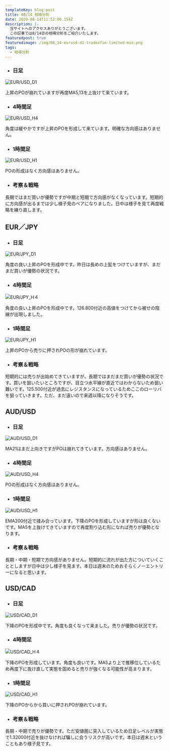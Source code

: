 ```yaml
---
templateKey: blog-post
title: 08/14 相場分析
date: 2020-08-14T11:52:00.154Z
description: |-
  当サイトへのアクセスありがとうございます。
  この記事では8/14日の相場分析をご紹介いたします。
featuredpost: true
featuredimage: /img/08_14-eurusd-d1-tradexfin-limited-min.png
tags:
  - 相場分析
---
```

* ### 日足

![EUR/USD_D1](/img/08_14-eurusd-d1-tradexfin-limited-min.png)

上昇のPOが崩れていますが再度MA5,13を上抜けて来ています。

* ### 4時間足

![EUR/USD_H4](/img/08_14-usdcad-h4-tradexfin-limited-min.png)

角度は緩やかですが上昇のPOを形成して来ています。明確な方向感はありません。

* ### 1時間足

![EUR/USD_H1](/img/08_14-eurusd-h1-tradexfin-limited-min.png)

POの形成はなく方向感はありません。

* ### 考察＆戦略

長期ではまだ買いが優勢ですが中期と短期で方向感がなくなっています。短期的に方向感が出るまでは少し様子見のペアになりました。日中は様子を見て再度戦略を練り直します。



## EUR／JPY

* ### 日足

![EUR/JPY_D1](/img/08_14-eurjpy-d1-tradexfin-limited-min.png)

角度の良い上昇のPOを形成中です。昨日は長めの上髭をつけていますが、まだまだ買いが優勢の状況です。

* ### 4時間足

![EUR/JPY_H４](/img/08_14-eurjpy-h4-tradexfin-limited-min.png)

角度の良い上昇のPOを形成中です。126.800付近の高値をつけてから被せの陰線が出現しました。

* ### 1時間足

![EUR/JPY_H1](/img/08_14-eurjpy-h1-tradexfin-limited-min.png)

上昇のPOから売りに押されPOの形が崩れています。

* ### 考察＆戦略

短期的には売りが出始めてきていますが、長期ではまだまだ買いが優勢の状況です。買いを狙いたいところですが、目立つ水平線が直近ではわからないため狙い難いです。125.500付近が過去にレジスタンスになっているためここのローリバを狙っていきます。ただ、まだ遠いので来週以降になりそうです。

## AUD/USD

* ### 日足

![AUD/USD_D1](/img/08_14-audusd-d1-tradexfin-limited-min.png)

MA21はまだ上向きですがPOは崩れてきています。方向感はありません。

* ### 4時間足

![AUD/USD_H4](/img/08_14-audusd-h4-tradexfin-limited-min.png)

POの形成はなく方向感はありません。

* ### 1時間足

![AUD/USD_H1](/img/08_14-audusd-h1-tradexfin-limited-min.png)

EMA200付近で揉み合っています。下降のPOを形成していますが形は良くないです。MA5を上抜けてきていますので再度割り込む形になれば売りが優勢となります。

* ### 考察＆戦略

長期・中期・短期で方向感がありません。短期的に流れが出た方についていくこととしますが日中は少し様子を見ます。本日は週末のためおそらくノーエントリーになると思います。

## USD/CAD

* ### 日足

![USD/CAD_D1](/img/08_14-usdcad-d1-tradexfin-limited-min.png)

下降のPOを形成中です。角度も良くなって来ました。売りが優勢の状況です。

* ### 4時間足

![USD/CAD_H４](/img/08_14-usdcad-h4-tradexfin-limited-min.png)

下降のPOを形成しています。角度も良いです。MA5より上で推移位しているため再度下に抜け直して実態を固めると売りが強くなる可能性が高まります。

* ### 1時間足

![USD/CAD_H1](/img/08_14-usdcad-h1-tradexfin-limited-min.png)

下降のPOからから買いに押されPOが崩れています。

* ### 考察＆戦略

長期・中期で売りが優勢です。ただ安値圏に突入しているため日足レベルが実態で1.32000付近を抜けなければ騙しに会うリスクが高いです。本日は週末ということもあり様子見です。